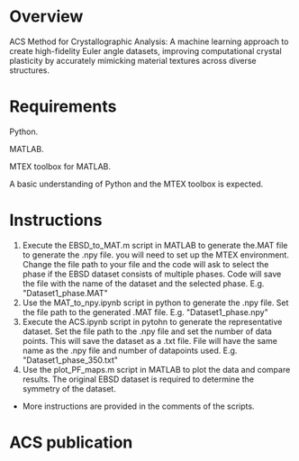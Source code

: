 # Overview
ACS Method for Crystallographic Analysis: A machine learning approach to create high-fidelity Euler angle datasets, improving computational crystal plasticity by accurately mimicking material textures across diverse structures.

# Requirements
Python. 

MATLAB.

MTEX toolbox for MATLAB.

A basic understanding of Python and the MTEX toolbox is expected.  

# Instructions 
1. Execute the EBSD_to_MAT.m script in MATLAB to generate the.MAT file to generate the .npy file. you will need to set up the MTEX environment. Change the file path to your file and the code will ask to select the phase if the EBSD dataset consists of multiple phases. Code will save the file with the name of the dataset and the selected phase. E.g. "Dataset1_phase.MAT" 
3. Use the MAT_to_npy.ipynb script in python to generate the .npy file. Set the file path to the generated .MAT file. E.g. "Dataset1_phase.npy" 
4. Execute the ACS.ipynb script in pytohn to generate the representative dataset. Set the file path to the .npy file and set the number of data points. This will save the dataset as a .txt file. File will have the same name as the .npy file and number of datapoints used. E.g. "Dataset1_phase_350.txt"  
5. Use the plot_PF_maps.m script in MATLAB to plot the data and compare results. The original EBSD dataset is required to determine the symmetry  of the dataset.  
* More instructions are provided in the comments of the scripts. 

# ACS publication
